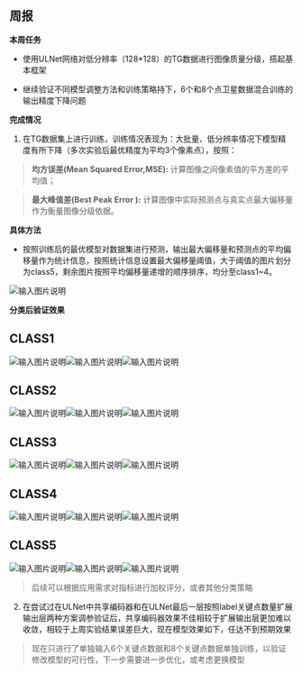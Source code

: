 ## 周报
**本周任务**

 - 使用ULNet网络对低分辨率（128*128）的TG数据进行图像质量分级，搭起基本框架
 
 - 继续验证不同模型调整方法和训练策略持下，6个和8个点卫星数据混合训练的输出精度下降问题
 
**完成情况**
1.  在TG数据集上进行训练，训练情况表现为：大批量、低分辨率情况下模型精度有所下降（多次实验后最优精度为平均3个像素点），按照：

>   **均方误差(Mean Squared Error,MSE):** 计算图像之间像素值的平方差的平均值；

>   **最大峰值差(Best Peak Error ):** 计算图像中实际预测点与真实点最大偏移量作为衡量图像分级依据。

**具体方法**

 - 按照训练后的最优模型对数据集进行预测，输出最大偏移量和预测点的平均偏移量作为统计信息，按照统计信息设置最大偏移量阈值，大于阈值的图片划分为class5，剩余图片按照平均偏移量递增的顺序排序，均分至class1~4。
 
 ![输入图片说明](/2025/2025.4.14/img/1.png)
 
**分类后验证效果**

## CLASS1

![输入图片说明](/2025/2025.4.14/img/2.bmp)![输入图片说明](/2025/2025.4.14/img/3.bmp)![输入图片说明](/2025/2025.4.14/img/4.bmp)
## CLASS2
![输入图片说明](/2025/2025.4.14/img/5.bmp)![输入图片说明](/2025/2025.4.14/img/6.bmp)![输入图片说明](/2025/2025.4.14/img/7.bmp)
## CLASS3
![输入图片说明](/2025/2025.4.14/img/8.bmp)![输入图片说明](/2025/2025.4.14/img/9.bmp)![输入图片说明](/2025/2025.4.14/img/10.bmp)
## CLASS4
![输入图片说明](/2025/2025.4.14/img/11.bmp)![输入图片说明](/2025/2025.4.14/img/12.bmp)![输入图片说明](/2025/2025.4.14/img/13.bmp)
## CLASS5
![输入图片说明](/2025/2025.4.14/img/14.bmp)![输入图片说明](/2025/2025.4.14/img/15.bmp)![输入图片说明](/2025/2025.4.14/img/16.bmp)

> 后续可以根据应用需求对指标进行加权评分，或者其他分类策略

2. 在尝试过在ULNet中共享编码器和在ULNet最后一层按照label关键点数量扩展输出层两种方案调参验证后，共享编码器效果不佳相较于扩展输出层更加难以收敛，相较于上周实验结果误差巨大，现在模型效果如下，任达不到预期效果

> 现在只进行了单独输入6个关键点数据和8个关键点数据单独训练，以验证修改模型的可行性，下一步需要进一步优化，或考虑更换模型

